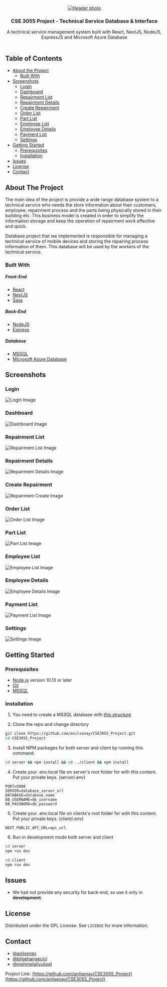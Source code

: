 
<br />
<p align="center">
  <a href="https://github.com/anilsenay/next-e-commerce">
    <img src="https://i.ibb.co/FK6rBtB/Ekran-G-r-nt-s-18.png" alt="Header photo" >
  </a>

  <h3 align="center">CSE 3055 Project - Technical Service Database & Interface</h3>

  <p align="center">
    A technical service management system built with React, NextJS, NodeJS, ExpressJS and Microsoft Azure Database 
    <br />
    <br />
  </p>
</p>

<!-- TABLE OF CONTENTS -->

## Table of Contents

- [About the Project](#about-the-project)
  - [Built With](#built-with)
- [Screenshots](#screenshots)
  - [Login](#login)
  - [Dashboard](#dashboard)
  - [Repairment List](#repairment-list)
  - [Repairment Details](#repairment-details)
  - [Create Repairment](#create-repairment)
  - [Order List](#order-list)
  - [Part List](#part-list)
  - [Employee List](#employee-list)
  - [Employee Details](#employee-details)
  - [Payment List](#payment-list)
  - [Settings](#settings)
- [Getting Started](#getting-started)
  - [Prerequisites](#prerequisites)
  - [Installation](#installation)
- [Issues](#issues)
- [License](#license)
- [Contact](#contact)

<!-- ABOUT THE PROJECT -->

## About The Project

The main idea of the project is provide a wide range database system to a technical service who needs the store information about their customers, employee, repairment process and the parts being physically stored in their building etc. This business model is created in order to simplify the information storage and keep the operation of repairment work effective and quick. 

Database project that we implemented is responsible for managing a technical service of mobile devices and storing the repairing process information of them. This database will be used by the workers of the technical service.

### Built With
##### Front-End
- [React](https://reactjs.org)
- [NextJS](https://nextjs.org/)
- [Sass](https://sass-lang.com/)
##### Back-End
- [NodeJS](https://nodejs.org/)
- [Express](https://expressjs.com/)
##### Database
- [MSSQL](https://www.microsoft.com/tr-tr/sql-server/sql-server-2019)
- [Microsoft Azure Database](https://azure.microsoft.com/en-us/services/sql-database/)
<!-- Screens -->

## Screenshots

### Login

![Login Image](https://i.ibb.co/RQ2L21m/Ekran-G-r-nt-s-16.png)

### Dashboard

![Dashboard Image](https://i.ibb.co/FK6rBtB/Ekran-G-r-nt-s-18.png)

### Repairment List

![Repairment List Image](https://i.ibb.co/PTzwWGY/Ekran-G-r-nt-s-24.png)

### Repairment Details
![Repairment Details Image](https://i.ibb.co/kBVRJwz/Ekran-G-r-nt-s-21.png)

### Create Repairment 
![Repairment Create Image](https://i.ibb.co/vxSyTGS/Ekran-G-r-nt-s-19.png)

### Order List
![Order List Image](https://i.ibb.co/V22V8CR/Ekran-G-r-nt-s-25.png)

### Part List
![Part List Image](https://i.ibb.co/98nv3y0/Ekran-G-r-nt-s-32.png)

### Employee List
![Employee List Image](https://i.ibb.co/VSPxqry/Ekran-G-r-nt-s-22.png)

### Employee Details
![Employee Details Image](https://i.ibb.co/5hWmnqx/Ekran-G-r-nt-s-23.png)

### Payment List
![Payment List Image](https://i.ibb.co/YDXFSY0/Ekran-G-r-nt-s-35.png)

### Settings
![Settings Image](https://i.ibb.co/WFS0Z4T/Ekran-G-r-nt-s-27.png)
<!-- GETTING STARTED -->

## Getting Started

### Prerequisites

- [Node.js](https://nodejs.org/en/) version 10.13 or later
- [Git](https://git-scm.com/) 
- [MSSQL](https://www.microsoft.com/tr-tr/sql-server/sql-server-2019)
### Installation

1. You need to create a MSSQL database with [this structure](https://i.ibb.co/bPxjY3p/db-diagram.png)

2. Clone the repo and change directory

```sh
git clone https://github.com/anilsenay/CSE3055_Project.git
cd CSE3055_Project
```

3. Install NPM packages for both server and client by running this command:

```sh
cd server && npm install && cd ../client && npm install
```

4. Create your .env.local file on server's root folder for with this content. Put your private keys. (server/.env)

```
PORT=5000
SERVER=database_server_url
DATABASE=database_name
DB_USERNAME=db_username
DB_PASSWORD=db_password
```

5. Create your .env.local file on clients's root folder for with this content. Put your private keys. (client/.env)

```
NEXT_PUBLIC_API_URL=api_url
```

6. Run in development mode both server and client

```sh
cd server
npm run dev
```
```sh
cd client
npm run dev
```
<!-- Issues / Future plans -->

## Issues

- We had not provide any security for back-end, so use it only in **development**.

<!-- LICENSE -->

## License

Distributed under the GPL License. See `LICENSE` for more information.

<!-- CONTACT -->

## Contact

- [@anilsenay](https://github.com/anilsenay)
- [@bilgehangecici](https://github.com/bilgehangecici)
- [@mehmetaliyuksel](https://github.com/mehmetaliyuksel)

Project Link: [https://github.com/anilsenay/CSE3055_Project](https://github.com/anilsenay/CSE3055_Project)
